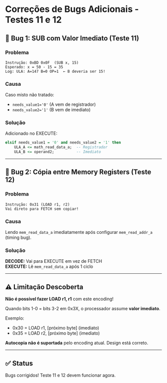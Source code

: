 # Correções de Bugs Adicionais - Testes 11 e 12

## 🐛 Bug 1: SUB com Valor Imediato (Teste 11)

### Problema
```
Instrução: 0xBD 0x0F  (SUB x, 15)
Esperado: x = 50 - 15 = 35
Log: ULA: A=147 B=0 OP=1  ← B deveria ser 15!
```

### Causa
Caso misto não tratado:
- `needs_value1='0'` (A vem de registrador)
- `needs_value2='1'` (B vem de imediato)

### Solução
Adicionado no EXECUTE:
```vhdl
elsif needs_value1 = '0' and needs_value2 = '1' then
    ULA_A <= math_read_data_a;  -- Registrador
    ULA_B <= operand2;          -- Imediato
```

---

## 🐛 Bug 2: Cópia entre Memory Registers (Teste 12)

### Problema
```
Instrução: 0x31 (LOAD r1, r2)
Vai direto para FETCH sem copiar!
```

### Causa
Lendo `mem_read_data_a` imediatamente após configurar `mem_read_addr_a` (timing bug).

### Solução
**DECODE:** Vai para EXECUTE em vez de FETCH  
**EXECUTE:** Lê `mem_read_data_a` após 1 ciclo

---

## ⚠️ Limitação Descoberta

**Não é possível fazer LOAD r1, r1** com este encoding!

Quando bits 1-0 = bits 3-2 em 0x3X, o processador assume **valor imediato**.

Exemplo:
- 0x30 = LOAD r1, [próximo byte] (imediato)
- 0x35 = LOAD r2, [próximo byte] (imediato)

**Autocopia não é suportada** pelo encoding atual. Design está correto.

---

## ✅ Status

Bugs corrigidos! Teste 11 e 12 devem funcionar agora.
